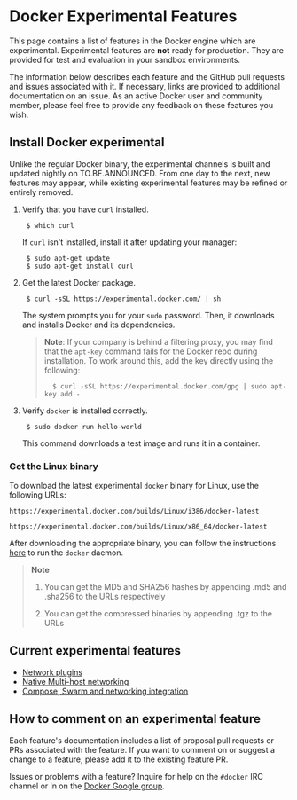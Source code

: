 # Docker Experimental Features 

This page contains a list of features in the Docker engine which are
experimental. Experimental features are **not** ready for production. They are
provided for test and evaluation in your sandbox environments.  

The information below describes each feature and the GitHub pull requests and
issues associated with it. If necessary, links are provided to additional
documentation on an issue.  As an active Docker user and community member,
please feel free to provide any feedback on these features you wish.

## Install Docker experimental

Unlike the regular Docker binary, the experimental channels is built and updated nightly on TO.BE.ANNOUNCED. From one day to the next, new features may appear, while existing experimental features may be refined or entirely removed.

1. Verify that you have `curl` installed.

        $ which curl

    If `curl` isn't installed, install it after updating your manager:

        $ sudo apt-get update
        $ sudo apt-get install curl

2. Get the latest Docker package.

        $ curl -sSL https://experimental.docker.com/ | sh

    The system prompts you for your `sudo` password. Then, it downloads and
    installs Docker and its dependencies.

	>**Note**: If your company is behind a filtering proxy, you may find that the
	>`apt-key`
	>command fails for the Docker repo during installation. To work around this,
	>add the key directly using the following:
	>
	>       $ curl -sSL https://experimental.docker.com/gpg | sudo apt-key add -

3. Verify `docker` is installed correctly.

        $ sudo docker run hello-world

    This command downloads a test image and runs it in a container.

### Get the Linux binary
To download the latest experimental `docker` binary for Linux,
use the following URLs:

    https://experimental.docker.com/builds/Linux/i386/docker-latest

    https://experimental.docker.com/builds/Linux/x86_64/docker-latest

After downloading the appropriate binary, you can follow the instructions
[here](https://docs.docker.com/installation/binaries/#get-the-docker-binary) to run the `docker` daemon.

> **Note**
>
> 1) You can get the MD5 and SHA256 hashes by appending .md5 and .sha256 to the URLs respectively
>
> 2) You can get the compressed binaries by appending .tgz to the URLs

## Current experimental features

* [Network plugins](plugins_network.md)
* [Native Multi-host networking](networking.md)
* [Compose, Swarm and networking integration](compose_swarm_networking.md)

## How to comment on an experimental feature

Each feature's documentation includes a list of proposal pull requests or PRs associated with the feature. If you want to comment on or suggest a change to a feature, please add it to the existing feature PR.  

Issues or problems with a feature? Inquire for help on the `#docker` IRC channel or in on the [Docker Google group](https://groups.google.com/forum/#!forum/docker-user).  

